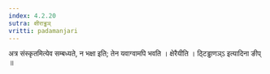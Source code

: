 ```yaml
---
index: 4.2.20
sutra: क्षीराड्ढञ्
vritti: padamanjari
---
```


 अत्र संस्कृतमित्येव सम्बध्यते, न भक्षा इति; तेन यवाग्वामपि भवति । क्षेरैयीति । ठ्टिड्ढाणञ्ऽ इत्यादिना ङीप् ॥